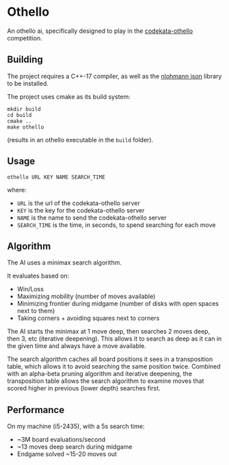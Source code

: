 # Othello

An othello ai, specifically designed to play in the [codekata-othello](https://github.com/henrymwestfall/codekata-othello-flask) competition.

## Building
The project requires a C++-17 compiler, as well as the [nlohmann json](https://github.com/nlohmann/json) library to be installed.

The project uses cmake as its build system:
```
mkdir build
cd build
cmake ..
make othello
```
(results in an othello executable in the `build` folder).

## Usage
`othello URL KEY NAME SEARCH_TIME`

where:
* `URL` is the url of the codekata-othello server
* `KEY` is the key for the codekata-othello server
* `NAME` is the name to send the codekata-othello server
* `SEARCH_TIME` is the time, in seconds, to spend searching for each move

## Algorithm
The AI uses a minimax search algorithm.

It evaluates based on:
* Win/Loss
* Maximizing mobility (number of moves available)
* Minimizing frontier during midgame (number of disks with open spaces next to them)
* Taking corners + avoiding squares next to corners

The AI starts the minimax at 1 move deep, then searches 2 moves deep, then 3, etc (iterative deepening). This allows it to search as deep as it can in the given time and always have a move available.

The search algorithm caches all board positions it sees in a transposition table, which allows it to avoid searching the same position twice. Combined with an alpha-beta pruning algorithm and iterative deepening, the transposition table allows the search algorithm to examine moves that scored higher in previous (lower depth) searches first.

## Performance

On my machine (i5-2435), with a 5s search time:
* ~3M board evaluations/second
* ~13 moves deep search during midgame
* Endgame solved ~15-20 moves out

